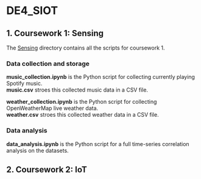# DE4_SIOT

## 1. Coursework 1: Sensing
The [Sensing](Sensing/) directory contains all the scripts for coursework 1.

### Data collection and storage

**music_collection.ipynb** is the Python script for collecting currently playing Spotify music.\
**music.csv** stroes this collected music data in a CSV file.

**weather_collection.ipynb** is the Python script for collecting OpenWeatherMap live weather data.\
**weather.csv** stroes this collected weather data in a CSV file.

### Data analysis

**data_analysis.ipynb** is the Python script for a full time-series correlation analysis on the datasets.

## 2. Coursework 2: IoT
